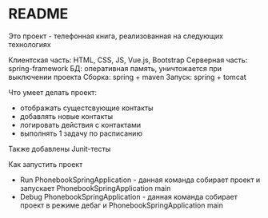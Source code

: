 # README #

Это проект - телефонная книга, реализованная на следующих технологиях

Клиентская часть: HTML, CSS, JS, Vue.js, Bootstrap
Серверная часть: spring-framework
БД: оперативная память, уничтожается при выключении проекта
Сборка: spring + maven
Запуск: spring + tomcat

Что умеет делать проект:
- отображать сущестсвующие контакты
- добавлять новые контакты
- логировать действия с контактами
- выполнять 1 задачу по расписанию

Также добавлены Junit-тесты

Как запустить проект
- Run PhonebookSpringApplication - данная команда собирает проект и запускает PhonebookSpringApplication main
- Debug PhonebookSpringApplication - данная команда собирает проект в режиме дебаг и PhonebookSpringApplication main
